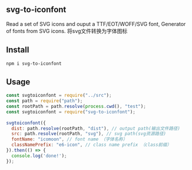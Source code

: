 svg-to-iconfont
---

Read a set of SVG icons and ouput a TTF/EOT/WOFF/SVG font, Generator of fonts from SVG icons.
将svg文件转换为字体图标

## Install

```bash
npm i svg-to-iconfont
```

## Usage

```js
const svgtoiconfont = require("../src");
const path = require("path");
const rootPath = path.resolve(process.cwd(), "test");
const svgtoiconfont = require("svg-to-iconfont");
 
svgtoiconfont({
  dist: path.resolve(rootPath, "dist"), // output path(输出文件路径)
  src: path.resolve(rootPath, "svg"), // svg path(svg资源路径)
  fontName: "icomoon", // font name （字体名称）
  classNamePrefix: "e6-icon", // class name prefix （class前缀）
}).then(() => {
  console.log('done!');
});
```